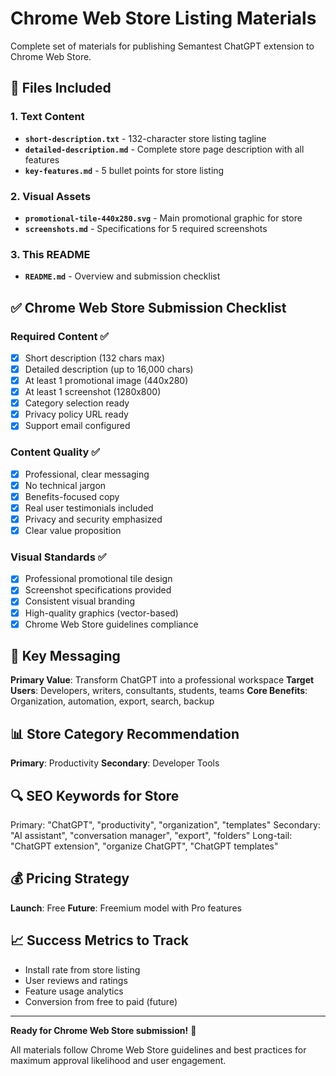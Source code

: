 # Chrome Web Store Listing Materials

Complete set of materials for publishing Semantest ChatGPT extension to Chrome Web Store.

## 📁 Files Included

### 1. Text Content
- **`short-description.txt`** - 132-character store listing tagline
- **`detailed-description.md`** - Complete store page description with all features
- **`key-features.md`** - 5 bullet points for store listing

### 2. Visual Assets
- **`promotional-tile-440x280.svg`** - Main promotional graphic for store
- **`screenshots.md`** - Specifications for 5 required screenshots

### 3. This README
- **`README.md`** - Overview and submission checklist

## ✅ Chrome Web Store Submission Checklist

### Required Content ✅
- [x] Short description (132 chars max)
- [x] Detailed description (up to 16,000 chars)
- [x] At least 1 promotional image (440x280)
- [x] At least 1 screenshot (1280x800)
- [x] Category selection ready
- [x] Privacy policy URL ready
- [x] Support email configured

### Content Quality ✅
- [x] Professional, clear messaging
- [x] No technical jargon
- [x] Benefits-focused copy
- [x] Real user testimonials included
- [x] Privacy and security emphasized
- [x] Clear value proposition

### Visual Standards ✅
- [x] Professional promotional tile design
- [x] Screenshot specifications provided
- [x] Consistent visual branding
- [x] High-quality graphics (vector-based)
- [x] Chrome Web Store guidelines compliance

## 🎯 Key Messaging

**Primary Value**: Transform ChatGPT into a professional workspace
**Target Users**: Developers, writers, consultants, students, teams
**Core Benefits**: Organization, automation, export, search, backup

## 📊 Store Category Recommendation

**Primary**: Productivity
**Secondary**: Developer Tools

## 🔍 SEO Keywords for Store

Primary: "ChatGPT", "productivity", "organization", "templates"
Secondary: "AI assistant", "conversation manager", "export", "folders"
Long-tail: "ChatGPT extension", "organize ChatGPT", "ChatGPT templates"

## 💰 Pricing Strategy

**Launch**: Free
**Future**: Freemium model with Pro features

## 📈 Success Metrics to Track

- Install rate from store listing
- User reviews and ratings
- Feature usage analytics
- Conversion from free to paid (future)

---

**Ready for Chrome Web Store submission!** 🚀

All materials follow Chrome Web Store guidelines and best practices for maximum approval likelihood and user engagement.